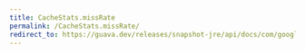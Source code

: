 ```yaml
---
title: CacheStats.missRate
permalink: /CacheStats.missRate/
redirect_to: https://guava.dev/releases/snapshot-jre/api/docs/com/google/common/cache/CacheStats.html#missRate--
---
```

